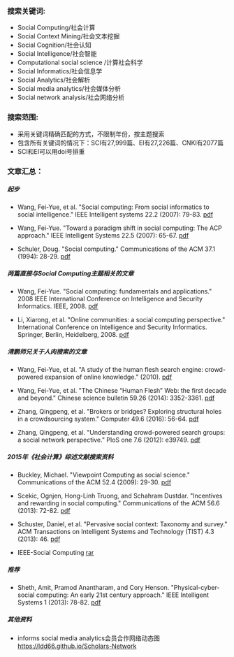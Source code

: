 ### 搜索关键词:
* Social Computing/社会计算
* Social Context Mining/社会文本挖掘
* Social Cognition/社会认知
* Social Intelligence/社会智能
* Computational social science /计算社会科学
* Social Informatics/社会信息学
* Social Analytics/社会解析
* Social media analytics/社会媒体分析
* Social network analysis/社会网络分析

### 搜索范围:
* 采用关键词精确匹配的方式，不限制年份，按主题搜索
* 包含所有关键词的情况下：SCI有27,999篇、EI有27,226篇、CNKI有2077篇
* SCI和EI可以用doi号排重

### 文章汇总：
#####  起步
* Wang, Fei-Yue, et al. "Social computing: From social informatics to social intelligence." IEEE Intelligent systems 22.2 (2007): 79-83.
[pdf](/papers/Social_computing-From_social_informatics_to_social_intelligence.pdf)

* Wang, Fei-Yue. "Toward a paradigm shift in social computing: The ACP approach." IEEE Intelligent Systems 22.5 (2007): 65-67.
[pdf](/papers/Toward_a_Paradigm_Shift_in_Social_Computing：The_ACP_Approach.pdf)

* Schuler, Doug. "Social computing." Communications of the ACM 37.1 (1994): 28-29.
[pdf](/papers/Schuler-1994-Social_computing.pdf)



#####  两篇直接与Social Computing主题相关的文章
* Wang, Fei-Yue. "Social computing: fundamentals and applications." 2008 IEEE International Conference on Intelligence and Security Informatics. IEEE, 2008.
[pdf](/papers/Social_Computing：_Fundamentals_and_applications.pdf)

* Li, Xiarong, et al. "Online communities: a social computing perspective." International Conference on Intelligence and Security Informatics. Springer, Berlin, Heidelberg, 2008.
[pdf](/papers/Online_Communities：_A_Social_Computing_Perspective.pdf)


##### 清鹏师兄关于人肉搜索的文章
* Wang, Fei-Yue, et al. "A study of the human flesh search engine: crowd-powered expansion of online knowledge." (2010).
[pdf](/papers/A_Study_of_the_Human_Flesh_Search_Engine：Crowd-Powered_Expansion_of_Online_Knowledge.pdf)

* Wang, Fei-Yue, et al. "The Chinese “Human Flesh” Web: the first decade and beyond." Chinese science bulletin 59.26 (2014): 3352-3361.
[pdf](/papers/The_Chinese_“Human_Flesh”_Web_the_ﬁrst_decade_and_beyond.pdf)

* Zhang, Qingpeng, et al. "Brokers or bridges? Exploring structural holes in a crowdsourcing system." Computer 49.6 (2016): 56-64.
[pdf](/papers/Brokers_or_Bridges_Exploring_Structural_Holes_in_a_Crowdsourcing_System.pdf)

* Zhang, Qingpeng, et al. "Understanding crowd-powered search groups: a social network perspective." PloS one 7.6 (2012): e39749.
[pdf](/papers/Understanding_Crowd-Powered_Search_Groups_A_Social_Network_Perspective.pdf)

##### 2015年《社会计算》综述文献搜索资料
* Buckley, Michael. "Viewpoint Computing as social science." Communications of the ACM 52.4 (2009): 29-30.
[pdf](/papers/Viewpoint_Computing_as_Social_Science.pdf)

* Scekic, Ognjen, Hong-Linh Truong, and Schahram Dustdar. "Incentives and rewarding in social computing." Communications of the ACM 56.6 (2013): 72-82.
[pdf](/papers/Incentives_and_Rewarding_in_Social_Computing_2013.pdf)

* Schuster, Daniel, et al. "Pervasive social context: Taxonomy and survey." ACM Transactions on Intelligent Systems and Technology (TIST) 4.3 (2013): 46.
[pdf](/papers/Pervasive_Social_Context-Taxonomy_and_Survey_2013.pdf)

* IEEE-Social Computing  [rar](/papers/IEEE-Social_Computing.rar)


##### 推荐
* Sheth, Amit, Pramod Anantharam, and Cory Henson. "Physical-cyber-social computing: An early 21st century approach." IEEE Intelligent Systems 1 (2013): 78-82.
[pdf](/papers/Physical-Cyber-Social_Computing-An_Early_21st_Century_Approach_2013.pdf)

##### 其他资料
* informs social media analytics会员合作网络动态图  https://ldd66.github.io/Scholars-Network